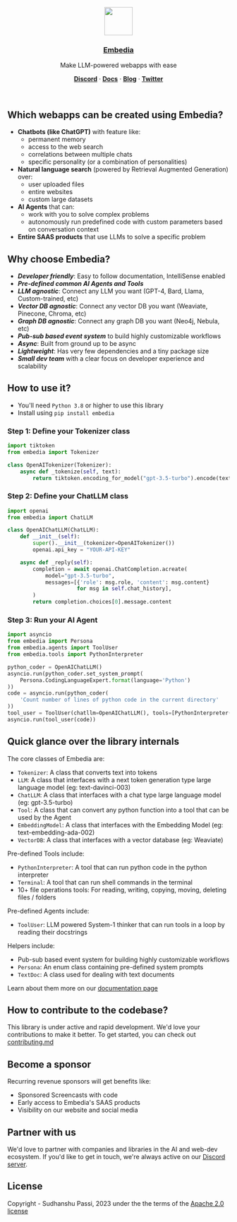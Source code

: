 <p align="center">
  <a href="https://embedia.ai">
    <img src="https://embedia.ai/logo.png" height="64">
    <h3 align="center">Embedia</h3>
  </a>
</p>

<p align="center">
  Make LLM-powered webapps with ease
</p>

<p align="center">
  <a href="https://discord.gg/aQa53fRdXx"><strong>Discord</strong></a> ·
  <a href="https://embedia.ai/docs"><strong>Docs</strong></a> ·
  <a href="https://embedia.ai/blog"><strong>Blog</strong></a> ·
  <a href="https://twitter.com/Embedia_ai"><strong>Twitter</strong></a>
</p>
<br/>

## Which webapps can be created using Embedia?

- **Chatbots (like ChatGPT)** with feature like:
  - permanent memory
  - access to the web search
  - correlations between multiple chats
  - specific personality (or a combination of personalities)
- **Natural language search** (powered by Retrieval Augmented Generation) over:
  - user uploaded files
  - entire websites
  - custom large datasets
- **AI Agents** that can:
  - work with you to solve complex problems
  - autonomously run predefined code with custom parameters based on
    conversation context
- **Entire SAAS products** that use LLMs to solve a specific problem

## Why choose Embedia?

- _**Developer friendly**_: Easy to follow documentation, IntelliSense enabled
- _**Pre-defined common AI Agents and Tools**_
- _**LLM agnostic**_: Connect any LLM you want (GPT-4, Bard, Llama, Custom-trained, etc)
- _**Vector DB agnostic**_: Connect any vector DB you want (Weaviate, Pinecone, Chroma, etc)
- _**Graph DB agnostic**_: Connect any graph DB you want (Neo4j, Nebula, etc)
- _**Pub-sub based event system**_ to build highly customizable workflows
- _**Async**_: Built from ground up to be async
- _**Lightweight**_: Has very few dependencies and a tiny package size
- _**Small dev team**_ with a clear focus on developer experience and scalability

## How to use it?

- You'll need `Python 3.8` or higher to use this library
- Install using `pip install embedia`

### Step 1: Define your Tokenizer class

```python
import tiktoken
from embedia import Tokenizer

class OpenAITokenizer(Tokenizer):
    async def _tokenize(self, text):
        return tiktoken.encoding_for_model("gpt-3.5-turbo").encode(text)
```

### Step 2: Define your ChatLLM class

```python
import openai
from embedia import ChatLLM

class OpenAIChatLLM(ChatLLM):
    def __init__(self):
        super().__init__(tokenizer=OpenAITokenizer())
        openai.api_key = "YOUR-API-KEY"

    async def _reply(self):
        completion = await openai.ChatCompletion.acreate(
            model="gpt-3.5-turbo",
            messages=[{'role': msg.role, 'content': msg.content}
                      for msg in self.chat_history],
        )
        return completion.choices[0].message.content
```

### Step 3: Run your AI Agent

```python
import asyncio
from embedia import Persona
from embedia.agents import ToolUser
from embedia.tools import PythonInterpreter

python_coder = OpenAIChatLLM()
asyncio.run(python_coder.set_system_prompt(
    Persona.CodingLanguageExpert.format(language='Python')
))
code = asyncio.run(python_coder(
    'Count number of lines of python code in the current directory'
))
tool_user = ToolUser(chatllm=OpenAIChatLLM(), tools=[PythonInterpreter()])
asyncio.run(tool_user(code))
```

## Quick glance over the library internals

The core classes of Embedia are:

- `Tokenizer`: A class that converts text into tokens
- `LLM`: A class that interfaces with a next token generation type large language model (eg: text-davinci-003)
- `ChatLLM`: A class that interfaces with a chat type large language model (eg: gpt-3.5-turbo)
- `Tool`: A class that can convert any python function into a tool that can be used by the Agent
- `EmbeddingModel`: A class that interfaces with the Embedding Model (eg: text-embedding-ada-002)
- `VectorDB`: A class that interfaces with a vector database (eg: Weaviate)

Pre-defined Tools include:

- `PythonInterpreter`: A tool that can run python code in the python interpreter
- `Terminal`: A tool that can run shell commands in the terminal
- 10+ file operations tools: For reading, writing, copying, moving, deleting files / folders

Pre-defined Agents include:

- `ToolUser`: LLM powered System-1 thinker that can run tools in a loop by reading their docstrings

Helpers include:

- Pub-sub based event system for building highly customizable workflows
- `Persona`: An enum class containing pre-defined system prompts
- `TextDoc`: A class used for dealing with text documents

Learn about them more on our [documentation page](https://embedia.ai/docs)

## How to contribute to the codebase?

This library is under active and rapid development. We'd love your contributions to make it better. To get started, you can check out [contributing.md](./CONTRIBUTING.md)

## Become a sponsor

Recurring revenue sponsors will get benefits like:

- Sponsored Screencasts with code
- Early access to Embedia's SAAS products
- Visibility on our website and social media

## Partner with us

We'd love to partner with companies and libraries in the AI and web-dev ecosystem. If you'd like to get in touch, we're always active on our [Discord server](https://discord.gg/aQa53fRdXx).

## License

Copyright - Sudhanshu Passi, 2023 under the the terms of the [Apache 2.0 license](./LICENSE)
